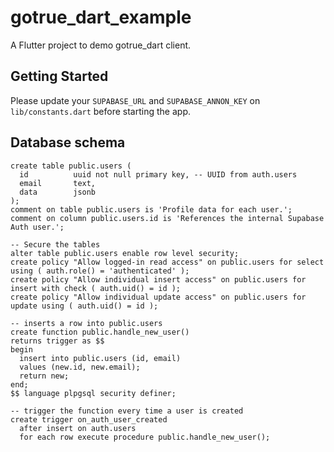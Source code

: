 # gotrue_dart_example

A Flutter project to demo gotrue_dart client.

## Getting Started

Please update your `SUPABASE_URL` and `SUPABASE_ANNON_KEY` on `lib/constants.dart` before starting the app.

## Database schema

```
create table public.users (
  id          uuid not null primary key, -- UUID from auth.users
  email       text,
  data        jsonb
);
comment on table public.users is 'Profile data for each user.';
comment on column public.users.id is 'References the internal Supabase Auth user.';

-- Secure the tables
alter table public.users enable row level security;
create policy "Allow logged-in read access" on public.users for select using ( auth.role() = 'authenticated' );
create policy "Allow individual insert access" on public.users for insert with check ( auth.uid() = id );
create policy "Allow individual update access" on public.users for update using ( auth.uid() = id );

-- inserts a row into public.users
create function public.handle_new_user()
returns trigger as $$
begin
  insert into public.users (id, email)
  values (new.id, new.email);
  return new;
end;
$$ language plpgsql security definer;

-- trigger the function every time a user is created
create trigger on_auth_user_created
  after insert on auth.users
  for each row execute procedure public.handle_new_user();
```
